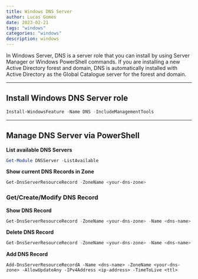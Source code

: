 ```yaml
---
title: Windows DNS Server
author: Lucas Gomes
date: 2023-02-21
tags: "windows"
categories: "windows"
description: windows
---
```



In Windows Server, DNS is a server role that you can install by using Server Manager or Windows PowerShell commands. If you are installing a new Active Directory forest and domain, DNS is automatically installed with Active Directory as the Global Catalogue server for the forest and domain.

---

## Install Windows DNS Server role

```powershell
Install-WindowsFeature -Name DNS -IncludeManagementTools
```

---

## Manage DNS Server via PowerShell

**List available DNS Servers**

```powershell
Get-Module DNSServer -ListAvailable
```

**Show current DNS Records in Zone**

```powershell
Get-DnsServerResourceRecord -ZoneName <your-dns-zone>
```

### Get/Create/Modify DNS Record

**Show DNS Record**

```powershell
Get-DnsServerResourceRecord -ZoneName <your-dns-zone> -Name <dns-name>
```

**Delete DNS Record**

```powershell
Get-DnsServerResourceRecord -ZoneName <your-dns-zone> -Name <dns-name> | Remove-DnsServerResourceRecord -ZoneName <your-dns-zone>
```

**Add DNS Record**

```
Add-DnsServerResourceRecordA -Name <dns-name> -ZoneName <your-dns-zone> -AllowUpdateAny -IPv4Address <ip-address> -TimeToLive <ttl>
```
